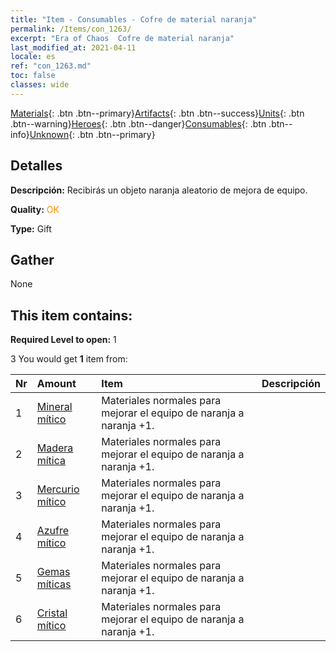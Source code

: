 ```yaml
---
title: "Item - Consumables - Cofre de material naranja"
permalink: /Items/con_1263/
excerpt: "Era of Chaos  Cofre de material naranja"
last_modified_at: 2021-04-11
locale: es
ref: "con_1263.md"
toc: false
classes: wide
---
```

 [Materials](/es/Items/){: .btn .btn--primary}[Artifacts](/es/Items/Artifacts/){: .btn .btn--success}[Units](/es/Items/Units/){: .btn .btn--warning}[Heroes](/es/Items/Heroes/){: .btn .btn--danger}[Consumables](/es/Items/Consumables/){: .btn .btn--info}[Unknown](/es/Items/Unknown/){: .btn .btn--primary}

## Detalles
 **Descripción:** Recibirás un objeto naranja aleatorio de mejora de equipo.

 **Quality:** <span style="color: #FF8C00">OK</span>

 **Type:** Gift

## Gather

  None

## This item contains:

 **Required Level to open:** 1

 3 You would get **1** item  from:

  | Nr | Amount |     Item    | Descripción |
  |:---|:-------|:------------|:-----------:|
  | 1 | [Mineral mítico](/es/Items/mat_61/) | Materiales normales para mejorar el equipo de naranja a naranja +1. | 
  | 2 | [Madera mítica](/es/Items/mat_62/) | Materiales normales para mejorar el equipo de naranja a naranja +1. | 
  | 3 | [Mercurio mítico](/es/Items/mat_63/) | Materiales normales para mejorar el equipo de naranja a naranja +1. | 
  | 4 | [Azufre mítico](/es/Items/mat_64/) | Materiales normales para mejorar el equipo de naranja a naranja +1. | 
  | 5 | [Gemas míticas](/es/Items/mat_65/) | Materiales normales para mejorar el equipo de naranja a naranja +1. | 
  | 6 | [Cristal mítico](/es/Items/mat_66/) | Materiales normales para mejorar el equipo de naranja a naranja +1. | 
